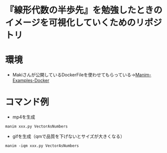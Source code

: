『線形代数の半歩先』を勉強したときのイメージを可視化していくためのリポジトリ
===
# 環境
- Makiさんが公開しているDockerFileを使わせてもらっている→[Manim-Examples-Docker](https://github.com/Sunwood-ai-labs/Manim-Examples-Docker/)


# コマンド例
- mp4を生成
```
manim xxx.py VectorAsNumbers
```

- gifを生成（qmで品質を下げないとサイズが大きくなる）
```
manim -iqm xxx.py VectorAsNumbers
```
